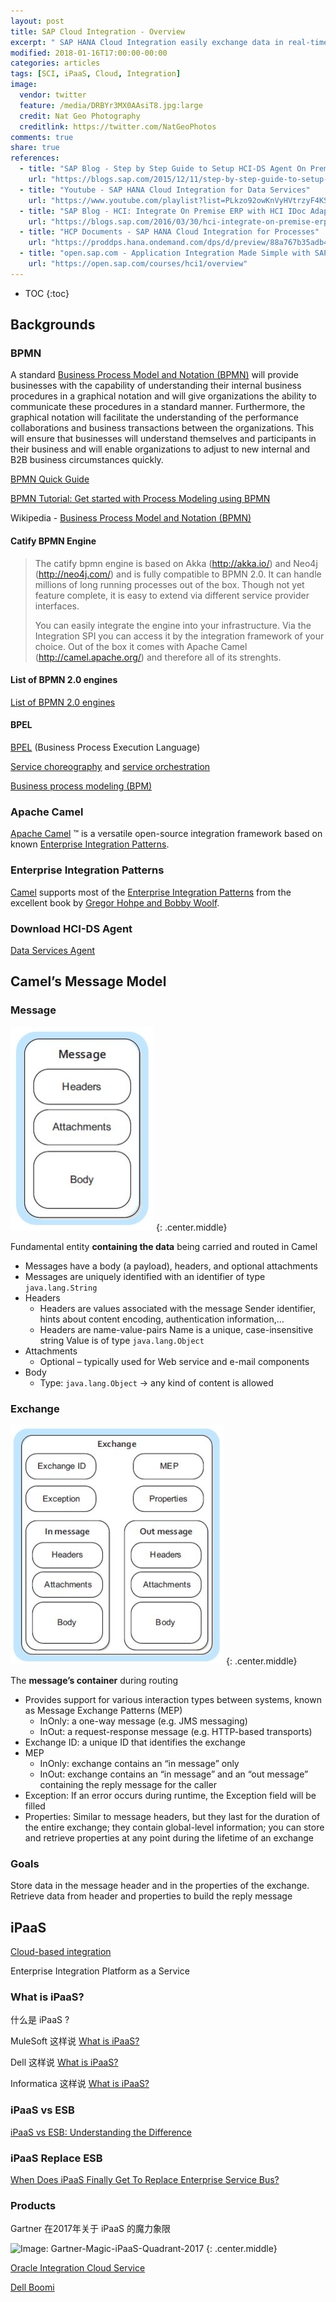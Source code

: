 ```yaml
---
layout: post
title: SAP Cloud Integration - Overview
excerpt: " SAP HANA Cloud Integration easily exchange data in real-time with SAP HANA Cloud Platform, integration services SCI(HCI). Integrate processes and data between cloud apps, 3rd party applications and on-premises solutions with this open, flexible, on-demand integration system running as a core service on SAP HANA Cloud Platform."
modified: 2018-01-16T17:00:00-00:00
categories: articles
tags: [SCI, iPaaS, Cloud, Integration]
image:
  vendor: twitter
  feature: /media/DRBYr3MX0AAsiT8.jpg:large
  credit: Nat Geo Photography‏
  creditlink: https://twitter.com/NatGeoPhotos
comments: true
share: true
references:
  - title: "SAP Blog - Step by Step Guide to Setup HCI-DS Agent On Premise"
    url: "https://blogs.sap.com/2015/12/11/step-by-step-guide-to-setup-hci-ds-agent/"
  - title: "Youtube - SAP HANA Cloud Integration for Data Services"
    url: "https://www.youtube.com/playlist?list=PLkzo92owKnVyHVtrzyF4KSQomTuKRg0q_"
  - title: "SAP Blog - HCI: Integrate On Premise ERP with HCI IDoc Adapter using HANA Cloud Connector & Client Authentication"
    url: "https://blogs.sap.com/2016/03/30/hci-integrate-on-premise-erp-with-hci-idoc-adapter-using-hana-cloud-connector-client-authentication/"
  - title: "HCP Documents - SAP HANA Cloud Integration for Processes"
    url: "https://proddps.hana.ondemand.com/dps/d/preview/88a767b35adb4dc887ee1d545d301140/1/en-US/f830932fddf6453ebe1fd0c666592017.html"
  - title: "open.sap.com - Application Integration Made Simple with SAP HANA Cloud Integration"
    url: "https://open.sap.com/courses/hci1/overview"
---
```


* TOC
{:toc}

## Backgrounds
### BPMN
A standard [Business Process Model and Notation (BPMN)](http://www.bpmn.org/) will provide businesses with the capability of understanding their internal business procedures in a graphical notation and will give organizations the ability to communicate these procedures in a standard manner. Furthermore, the graphical notation will facilitate the understanding of the performance collaborations and business transactions between the organizations. This will ensure that businesses will understand themselves and participants in their business and will enable organizations to adjust to new internal and B2B business circumstances quickly.

[BPMN Quick Guide](http://www.bpmnquickguide.com/view-bpmn-quick-guide/)

[BPMN Tutorial: Get started with Process Modeling using BPMN](https://camunda.com/bpmn/)

Wikipedia - [Business Process Model and Notation (BPMN) ](https://en.wikipedia.org/wiki/Business_Process_Model_and_Notation)

#### Catify BPMN Engine

> The catify bpmn engine is based on Akka (http://akka.io/) and Neo4j (http://neo4j.com/) and is fully compatible to BPMN 2.0. It can handle millions of long running processes out of the box. Though not yet feature complete, it is easy to extend via different service provider interfaces.
>
> You can easily integrate the engine into your infrastructure. Via the Integration SPI you can access it by the integration framework of your choice. Out of the box it comes with Apache Camel (http://camel.apache.org/) and therefore all of its strenghts.


#### List of BPMN 2.0 engines

[List of BPMN 2.0 engines](https://en.wikipedia.org/wiki/List_of_BPMN_2.0_engines)

#### BPEL

[BPEL][BPEL] (Business Process Execution Language)

[Service choreography](https://en.wikipedia.org/wiki/Service_choreography#Web_Service_Choreography) and [service orchestration](https://en.wikipedia.org/wiki/Orchestration_(computing))

[Business process modeling (BPM)](https://en.wikipedia.org/wiki/Business_process_modeling)

### Apache Camel
[Apache Camel][Apache-Camel] ™ is a versatile open-source integration framework based on known [Enterprise Integration Patterns][Enterprise-Integration-Patterns].

### Enterprise Integration Patterns
[Camel][Apache-Camel] supports most of the [Enterprise Integration Patterns][Enterprise-Integration-Patterns] from the excellent book by [Gregor Hohpe and Bobby Woolf][amazon-Enterprise-Integration-Patterns].

### Download HCI-DS Agent

[Data Services Agent][1]

## Camel’s Message Model

### Message
![Image Camel Message](/images/cloud/hcp/hci/camel-message.jpg)
{: .center.middle}

Fundamental entity **containing the data** being carried and routed in Camel

* Messages have a body (a payload), headers, and optional attachments
* Messages are uniquely identified with an identifier of type `java.lang.String`
* Headers
  * Headers are values associated with the message Sender identifier, hints about content encoding, authentication information,…
  * Headers are name-value-pairs Name is a unique, case-insensitive string Value is of type `java.lang.Object`
* Attachments
  * Optional – typically used for Web service and e-mail components
* Body
  * Type: `java.lang.Object` -> any kind of content is allowed

### Exchange
![Image Camel Message](/images/cloud/hcp/hci/camel-exchange.jpg)
{: .center.middle}

The **message’s container** during routing

* Provides support for various interaction types between systems, known as Message Exchange Patterns (MEP)
  * InOnly: a one-way message (e.g. JMS messaging)
  * InOut: a request-response message (e.g. HTTP-based transports)
* Exchange ID: a unique ID that identifies the exchange
* MEP
  * InOnly: exchange contains an “in message” only
  * InOut: exchange contains an “in message” and an “out message” containing the reply message for the caller
* Exception: If an error occurs during runtime, the Exception field will be filled
* Properties: Similar to message headers, but they last for the duration of the entire exchange; they contain global-level information; you can store and retrieve properties at any point during the lifetime of an exchange

### Goals
Store data in the message header and in the properties of the exchange. Retrieve data from header and properties to build the reply message


## iPaaS

[Cloud-based integration](https://en.wikipedia.org/wiki/Cloud-based_integration)

Enterprise Integration Platform as a Service

### What is iPaaS?
什么是 iPaaS ?

MuleSoft 这样说 [What is iPaaS?](https://www.mulesoft.com/resources/cloudhub/what-is-ipaas-gartner-provides-reference-model)

Dell 这样说 [What is iPaaS?](https://boomi.com/integration/what-is-ipaas/)

Informatica 这样说 [What is iPaaS?](https://www.informatica.com/products/integration-platform-as-a-service.html)


### iPaaS vs ESB

[iPaaS vs ESB: Understanding the Difference](https://www.liaison.com/blog/2017/03/31/ipaas-vs-esb-understanding-difference/)

### iPaaS Replace ESB

[When Does iPaaS Finally Get To Replace Enterprise Service Bus?](https://www.elastic.io/when-ipaas-replace-enterprise-service-bus/)

### Products

Gartner 在2017年关于 iPaaS 的魔力象限

![Image: Gartner-Magic-iPaaS-Quadrant-2017](http://ap-verlag.de/clickandbuilds/WordPress/MyCMS4/wp-content/uploads/2017/05/grafik-gartner-ipaas-plattformen.jpg)
{: .center.middle}

[Oracle Integration Cloud Service](https://cloud.oracle.com/integration)

[Dell Boomi](https://boomi.com/)





[Apache-Camel]:http://camel.apache.org/
[Enterprise-Integration-Patterns]:http://camel.apache.org/enterprise-integration-patterns.html
[amazon-Enterprise-Integration-Patterns]:http://www.amazon.com/exec/obidos/search-handle-url/105-9796798-8100401?%5Fencoding=UTF8&search-type=ss&index=books&field-author=Gregor%20Hohpe

[BPEL]:https://en.wikipedia.org/wiki/Business_Process_Execution_Language

[1]:https://launchpad.support.sap.com
